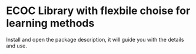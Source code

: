 # ECOC Library with flexbile choise for learning methods
Install and open the package description, it will guide you with the details and use.